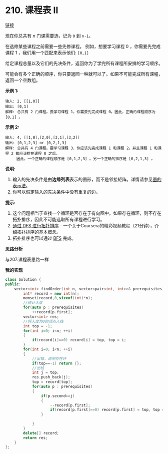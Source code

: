 # 210. 课程表 II

[链接](https://leetcode-cn.com/problems/course-schedule-ii/description/)

现在你总共有 *n* 门课需要选，记为 `0` 到 `n-1`。

在选修某些课程之前需要一些先修课程。 例如，想要学习课程 0 ，你需要先完成课程 1 ，我们用一个匹配来表示他们: `[0,1]`

给定课程总量以及它们的先决条件，返回你为了学完所有课程所安排的学习顺序。

可能会有多个正确的顺序，你只要返回一种就可以了。如果不可能完成所有课程，返回一个空数组。

**示例 1:**

```
输入: 2, [[1,0]] 
输出: [0,1]
解释: 总共有 2 门课程。要学习课程 1，你需要先完成课程 0。因此，正确的课程顺序为 [0,1] 。
```

**示例 2:**

```
输入: 4, [[1,0],[2,0],[3,1],[3,2]]
输出: [0,1,2,3] or [0,2,1,3]
解释: 总共有 4 门课程。要学习课程 3，你应该先完成课程 1 和课程 2。并且课程 1 和课程 2 都应该排在课程 0 之后。
     因此，一个正确的课程顺序是 [0,1,2,3] 。另一个正确的排序是 [0,2,1,3] 。
```

**说明:**

1. 输入的先决条件是由**边缘列表**表示的图形，而不是邻接矩阵。详情请参见[图的表示法](http://blog.csdn.net/woaidapaopao/article/details/51732947)。
2. 你可以假定输入的先决条件中没有重复的边。

**提示:**

1. 这个问题相当于查找一个循环是否存在于有向图中。如果存在循环，则不存在拓扑排序，因此不可能选取所有课程进行学习。
2. [通过 DFS 进行拓扑排序](https://www.coursera.org/specializations/algorithms) - 一个关于Coursera的精彩视频教程（21分钟），介绍拓扑排序的基本概念。
3. 拓扑排序也可以通过 [BFS](https://baike.baidu.com/item/%E5%AE%BD%E5%BA%A6%E4%BC%98%E5%85%88%E6%90%9C%E7%B4%A2/5224802?fr=aladdin&fromid=2148012&fromtitle=%E5%B9%BF%E5%BA%A6%E4%BC%98%E5%85%88%E6%90%9C%E7%B4%A2) 完成。

**思路分析**

与207.课程表思路一样

**我的实现**

```c++
class Solution {
public:
    vector<int> findOrder(int n, vector<pair<int, int>>& prerequisites) {
        int* record = new int[n];
        memset(record,0,sizeof(int)*n);
        //统计入度
        for(auto p : prerequisites)
            ++record[p.first];
        vector<int> res;
        //将入度为0的顶点入栈
        int top = -1;
        for(int i=0; i<n; ++i)
        {
            if(record[i]==0) record[i] = top, top = i;
        }
        for(int i=0; i<n; ++i)
        {
            //出错，说明存在环
            if(top==-1) return {};
            //出栈
            int j = top;
            res.push_back(j);
            top = record[top];
            for(auto p : prerequisites)
            {
                if(p.second==j) 
                {
                    --record[p.first];
                    if(record[p.first]==0) record[p.first] = top, top = p.first;
                }
                
            }
        }
        delete[] record;
        return res;   
    }
};
```



